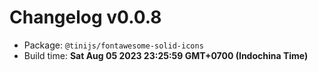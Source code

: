 # Changelog v0.0.8

- Package: `@tinijs/fontawesome-solid-icons`
- Build time: **Sat Aug 05 2023 23:25:59 GMT+0700 (Indochina Time)**

